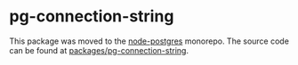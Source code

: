 pg-connection-string
====================

This package was moved to the [node-postgres](https://github.com/brianc/node-postgres) monorepo. The source code can be found at [packages/pg-connection-string](https://github.com/brianc/node-postgres/tree/master/packages/pg-connection-string).
